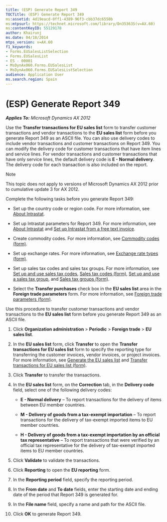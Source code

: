 ```yaml
---
title: (ESP) Generate Report 349
TOCTitle: (ESP) Generate Report 349
ms:assetid: 4d19eacd-0ff1-4389-96f3-cbb37dc6550b
ms:mtpsurl: https://technet.microsoft.com/library/Dn353635(v=AX.60)
ms:contentKeyID: 55129178
author: Khairunj
ms.date: 04/18/2014
mtps_version: v=AX.60
f1_keywords:
- Forms.EUSalesListSelection
- Forms.EUSalesList
- ES - 00001
- MsDynAx060.Forms.EUSalesList
- MsDynAx060.Forms.EUSalesListSelection
audience: Application User
ms.search.region: Spain
---
```


# (ESP) Generate Report 349 


_**Applies To:** Microsoft Dynamics AX 2012_

Use the **Transfer transactions for EU sales list** form to transfer customer transactions and vendor transactions to the **EU sales list** form before you generate Report 349 as an ASCII file. You can also use delivery codes to include vendor transactions and customer transactions on Report 349. You can modify the delivery code for customer transactions that have item lines and service lines. For vendor transactions and customer transactions that have only service lines, the default delivery code is **E - Normal delivery**. The delivery code for each transaction is also included on the report.


> [!NOTE]
> <P>This topic does not apply to versions of Microsoft Dynamics AX 2012 prior to cumulative update 3 for AX 2012.</P>



Complete the following tasks before you generate Report 349:

  - Set up the country code or region code. For more information, see [About Intrastat](about-intrastat.md).

  - Set up Intrastat parameters for Report 349. For more information, see [About Intrastat](about-intrastat.md) and [Set up Intrastat from a free text invoice](set-up-intrastat-from-a-free-text-invoice.md).

  - Create commodity codes. For more information, see [Commodity codes (form)](https://technet.microsoft.com/library/aa617816\(v=ax.60\)).

  - Set up exchange rates. For more information, see [Exchange rate types (form)](https://technet.microsoft.com/library/hh242857\(v=ax.60\)).

  - Set up sales tax codes and sales tax groups. For more information, see [Set up and use sales tax codes](set-up-and-use-sales-tax-codes.md), [Sales tax codes (form)](https://technet.microsoft.com/library/aa553257\(v=ax.60\)), [Set up and use a sales tax group](set-up-and-use-a-sales-tax-group.md), and [Sales tax groups (form)](https://technet.microsoft.com/library/aa498345\(v=ax.60\)).

  - Select the **Transfer purchases** check box in the **EU sales list** area in the **Foreign trade parameters** form. For more information, see [Foreign trade parameters (form)](https://technet.microsoft.com/library/aa620385\(v=ax.60\)).

Use this procedure to transfer customer transactions and vendor transactions to the **EU sales list** form before you generate Report 349 as an ASCII file.

1.  Click **Organization administration** \> **Periodic** \> **Foreign trade** \> **EU sales list**.

2.  In the **EU sales list** form, click **Transfer** to open the **Transfer transactions for EU sales list** form to specify the reporting type for transferring the customer invoices, vendor invoices, or project invoices. For more information, see [Generate the EU sales list](generate-the-eu-sales-list.md) and [Transfer transactions for EU sales list (form)](https://technet.microsoft.com/library/aa499405\(v=ax.60\)).

3.  Click **Transfer** to transfer the transactions.

4.  In the **EU sales list** form, on the **Correction** tab, in the **Delivery code** field, select one of the following delivery codes:
    
      - **E - Normal delivery** – To report transactions for the delivery of items between EU member countries.
    
      - **M - Delivery of goods from a tax-exempt importation** – To report transactions for the delivery of tax-exempt imported items to EU member countries.
    
      - **H - Delivery of goods from a tax-exempt importation by an official tax representative** – To report transactions that were verified by an official tax representative for the delivery of tax-exempt imported items to EU member countries.

5.  Click **Validate** to validate the transactions.

6.  Click **Reporting** to open the **EU reporting** form.

7.  In the **Reporting period** field, specify the reporting period.

8.  In the **From date** and **To date** fields, enter the starting date and ending date of the period that Report 349 is generated for.

9.  In the **File name** field, specify a name and path for the ASCII file.

10. Click **OK** to generate Report 349.

  


